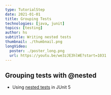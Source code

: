 ```yaml
---
type: TutorialStep
date: 2021-01-01
title: Grouping Tests
technologies: [java, junit]
topics: [testing]
author: hs
subtitle: Writing nested tests
thumbnail: ./thumbnail.png
longVideo:
  poster: ./poster_long.png
  url: https://youtu.be/we3zJE3hlWE?start=1031
---
```


## Grouping tests with @nested
- Using [nested tests](https://junit.org/junit5/docs/current/user-guide/#writing-tests-nested) in JUnit 5

